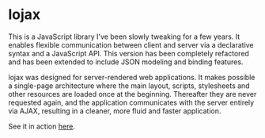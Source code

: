 # lojax

This is a JavaScript library I've been slowly tweaking for a few years. 
It enables flexible communication between client and server via a declarative syntax and a JavaScript API. 
This version has been completely refactored and has been extended to include JSON modeling and binding features.

lojax was designed for server-rendered web applications. It makes possible a single-page architecture where
the main layout, scripts, stylesheets and other resources are loaded once at the beginning. Thereafter they are never
requested again, and the application communicates with the server entirely via AJAX, resulting in a cleaner, more fluid
and faster application.

See it in action <a href="https://lojax.herokuapp.com/index.php">here</a>.
